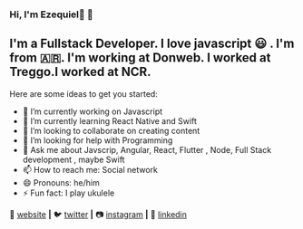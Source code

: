 ### Hi, I'm Ezequiel👋 👾

## I'm a Fullstack Developer. I love javascript 😃 . I'm from 🇦🇷. I'm working at Donweb. I worked at Treggo.I worked at NCR.

Here are some ideas to get you started:

- 🔭 I’m currently working on Javascript
- 🌱 I’m currently learning React Native and Swift
- 👯 I’m looking to collaborate on creating content
- 🤔 I’m looking for help with Programming 
- 💬 Ask me about Javscrip, Angular, React, Flutter , Node, Full Stack development , maybe Swift
- 📫 How to reach me: Social network
- 😄 Pronouns: he/him
- ⚡ Fun fact: I play ukulele 

🏡 [website][website] **|** 
🐦 [twitter][twitter] **|** 
📷 [instagram][instagram] **|** 
👔 [linkedin][linkedin]

[website]: https://ezequielfreiredev.web.app/
[twitter]:https://twitter.com/flecherdev
[instagram]: https://www.instagram.com/ezequielfreire007/
[linkedin]: https://www.linkedin.com/in/ezequiel-alejandro-freire-6a061152/

